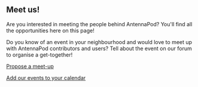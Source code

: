 ## Meet us!

Are you interested in meeting the people behind AntennaPod? You'll find all the opportunities here on this page!

Do you know of an event in your neighbourhood and would love to meet up with AntennaPod contributors and users? Tell about the event on our forum to organise a get-together!

[Propose a meet-up](https://forum.antennapod.org)

<!-- mdpo-disable --><a href="{{ site.baseurl }}/events.ics" target="_blank" data-toggle="modal" data-target="#icsModal"><!-- mdpo-enable -->Add our events to your calendar<!-- mdpo-disable --></a><!-- mdpo-enable -->
